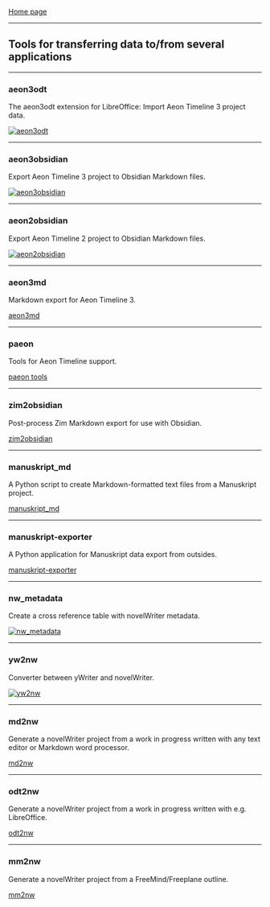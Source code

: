 [Home page](index.html)

---

## Tools for transferring data to/from several applications

---

### aeon3odt

The aeon3odt extension for LibreOffice: Import Aeon Timeline 3 project data.

[![aeon3odt](img/aeon3odt.png)](https://peter88213.github.io/aeon3odt/)

---

### aeon3obsidian

Export Aeon Timeline 3 project to Obsidian Markdown files.

[![aeon3obsidian](img/aeon3obsidian.png)](https://peter88213.github.io/aeon3obsidian/)

---

### aeon2obsidian

Export Aeon Timeline 2 project to Obsidian Markdown files.

[![aeon2obsidian](img/aeon2obsidian.png)](https://peter88213.github.io/aeon2obsidian/)

---

### aeon3md

Markdown export for Aeon Timeline 3.

[aeon3md](https://peter88213.github.io/aeon3md/)

---

### paeon

Tools for Aeon Timeline support.

[paeon tools](https://peter88213.github.io/paeon/)

---

### zim2obsidian
Post-process Zim Markdown export for use with Obsidian. 

[zim2obsidian](https://github.com/peter88213/zim2obsidian)

---

### manuskript_md

A Python script to create Markdown-formatted text files from a Manuskript project. 

[manuskript_md](https://github.com/peter88213/manuskript_md)

---
### manuskript-exporter

A Python application for Manuskript data export from outsides. 

[manuskript-exporter](https://github.com/peter88213/manuskript-exporter)

---

### nw_metadata

Create a cross reference table with novelWriter metadata. 

[![nw_metadata](img/nw_metadata.png)](https://github.com/peter88213/nw_metadata)

---

### yw2nw

Converter between yWriter and novelWriter.

[![yw2nw](img/yw2nw.png)](https://peter88213.github.io/yw2nw/)


---

### md2nw

Generate a novelWriter project from a work in progress written with any text editor or Markdown word processor.

[md2nw](https://github.com/peter88213/md2nw/)


---

### odt2nw

Generate a novelWriter project from a work in progress written with e.g. LibreOffice.

[odt2nw](https://github.com/peter88213/odt2nw/)


---

### mm2nw

Generate a novelWriter project from a FreeMind/Freeplane outline.

[mm2nw](https://github.com/peter88213/mm2nw/)



